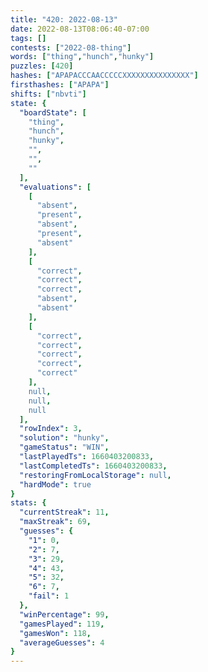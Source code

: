 ```yaml
---
title: "420: 2022-08-13"
date: 2022-08-13T08:06:40-07:00
tags: []
contests: ["2022-08-thing"]
words: ["thing","hunch","hunky"]
puzzles: [420]
hashes: ["APAPACCCAACCCCCXXXXXXXXXXXXXXX"]
firsthashes: ["APAPA"]
shifts: ["nbvti"]
state: {
  "boardState": [
    "thing",
    "hunch",
    "hunky",
    "",
    "",
    ""
  ],
  "evaluations": [
    [
      "absent",
      "present",
      "absent",
      "present",
      "absent"
    ],
    [
      "correct",
      "correct",
      "correct",
      "absent",
      "absent"
    ],
    [
      "correct",
      "correct",
      "correct",
      "correct",
      "correct"
    ],
    null,
    null,
    null
  ],
  "rowIndex": 3,
  "solution": "hunky",
  "gameStatus": "WIN",
  "lastPlayedTs": 1660403200833,
  "lastCompletedTs": 1660403200833,
  "restoringFromLocalStorage": null,
  "hardMode": true
}
stats: {
  "currentStreak": 11,
  "maxStreak": 69,
  "guesses": {
    "1": 0,
    "2": 7,
    "3": 29,
    "4": 43,
    "5": 32,
    "6": 7,
    "fail": 1
  },
  "winPercentage": 99,
  "gamesPlayed": 119,
  "gamesWon": 118,
  "averageGuesses": 4
}
---
```


<!-- more -->
